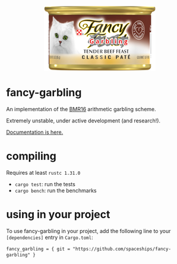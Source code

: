 <p align="center">
<img src="logo.png">
</p>

# fancy-garbling
An implementation of the [BMR16](https://eprint.iacr.org/2016/969) arithmetic garbling scheme.

Extremely unstable, under active development (and research!).

[Documentation is here.](https://spaceships.github.io/fancy-garbling/fancy_garbling/index.html)

# compiling
Requires at least `rustc 1.31.0` 

* `cargo test`: run the tests
* `cargo bench`: run the benchmarks

# using in your project
To use fancy-garbling in your project, add the following line to your `[dependencies]` entry in `Cargo.toml`:

```
fancy_garbling = { git = "https://github.com/spaceships/fancy-garbling" }
```
